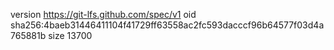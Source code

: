 version https://git-lfs.github.com/spec/v1
oid sha256:4baeb31446411104f41729ff63558ac2fc593dacccf96b64577f03d4a765881b
size 13700
